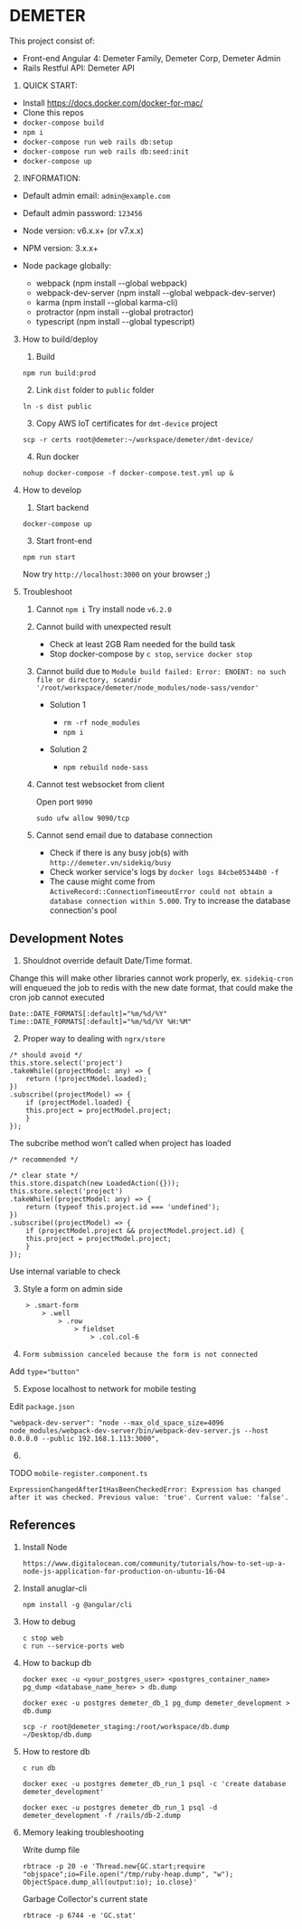 # DEMETER

This project consist of: 

* Front-end Angular 4: Demeter Family, Demeter Corp, Demeter Admin
* Rails Restful API: Demeter API

1. QUICK START:

* Install https://docs.docker.com/docker-for-mac/
* Clone this repos
* `docker-compose build`
* `npm i`
* `docker-compose run web rails db:setup`
* `docker-compose run web rails db:seed:init`
* `docker-compose up`

2. INFORMATION:

* Default admin email: `admin@example.com`
* Default admin password: `123456`
* Node version: v6.x.x+ (or v7.x.x)
* NPM version: 3.x.x+
* Node package globally:

    - webpack (npm install --global webpack)
    - webpack-dev-server (npm install --global webpack-dev-server)
    - karma (npm install --global karma-cli)
    - protractor (npm install --global protractor)
    - typescript (npm install --global typescript)

3. How to build/deploy

    1. Build
    ```
    npm run build:prod
    ```
    2. Link `dist` folder to `public` folder
    ```
    ln -s dist public
    ```
    3. Copy AWS IoT certificates for `dmt-device` project
    ```
    scp -r certs root@demeter:~/workspace/demeter/dmt-device/
    ```
    4. Run docker
    ```
    nohup docker-compose -f docker-compose.test.yml up &
    ```

4. How to develop

    1. Start backend
    ```
    docker-compose up
    ```
    3. Start front-end
    ```
    npm run start
    ```

    Now try `http://localhost:3000` on your browser ;)

5. Troubleshoot

    1. Cannot `npm i`
    Try install node `v6.2.0`

    2. Cannot build with unexpected result

        - Check at least 2GB Ram needed for the build task
        - Stop docker-compose by `c stop`, `service docker stop`

    3. Cannot build due to `Module build failed: Error: ENOENT: no such file or directory, scandir '/root/workspace/demeter/node_modules/node-sass/vendor'`

        - Solution 1
            - `rm -rf node_modules`
            - `npm i`

        - Solution 2
            - `npm rebuild node-sass`

    4. Cannot test websocket from client

        Open port `9090`

        `sudo ufw allow 9090/tcp`

    5. Cannot send email due to database connection

        - Check if there is any busy job(s) with `http://demeter.vn/sidekiq/busy`
        - Check worker service's logs by `docker logs 84cbe05344b0 -f`
        - The cause might come from `ActiveRecord::ConnectionTimeoutError could not obtain a database connection within 5.000`. Try to increase the database connection's pool

## Development Notes

1. Shouldnot override default Date/Time format.

Change this will make other libraries cannot work properly, ex. `sidekiq-cron` will enqueued the job to redis with the new date format, that could make the cron job cannot executed

```
Date::DATE_FORMATS[:default]="%m/%d/%Y"
Time::DATE_FORMATS[:default]="%m/%d/%Y %H:%M"
```

2. Proper way to dealing with `ngrx/store`

```
/* should avoid */
this.store.select('project')
.takeWhile((projectModel: any) => {
    return (!projectModel.loaded);
})
.subscribe((projectModel) => {
    if (projectModel.loaded) {
    this.project = projectModel.project;
    }
});
```

The subcribe method won't called when project has loaded

```
/* recommended */

/* clear state */
this.store.dispatch(new LoadedAction({}));
this.store.select('project')
.takeWhile((projectModel: any) => {
    return (typeof this.project.id === 'undefined');
})
.subscribe((projectModel) => {
    if (projectModel.project && projectModel.project.id) {
    this.project = projectModel.project;
    }
});
```

Use internal variable to check

3. Style a form on admin side
```
    > .smart-form
        > .well
            > .row
                > fieldset
                    > .col.col-6
```

4. `Form submission canceled because the form is not connected`

Add `type="button"`

5. Expose localhost to network for mobile testing

Edit `package.json`

```
"webpack-dev-server": "node --max_old_space_size=4096 node_modules/webpack-dev-server/bin/webpack-dev-server.js --host 0.0.0.0 --public 192.168.1.113:3000",
```

6. 

TODO
`mobile-register.component.ts`
```
ExpressionChangedAfterItHasBeenCheckedError: Expression has changed after it was checked. Previous value: 'true'. Current value: 'false'.
```

## References

1. Install Node

    ```
    https://www.digitalocean.com/community/tutorials/how-to-set-up-a-node-js-application-for-production-on-ubuntu-16-04
    ```
2. Install anuglar-cli
    ```
    npm install -g @angular/cli
    ```
3. How to debug
    ```
    c stop web
    c run --service-ports web
    ```
4. How to backup db
    ```
    docker exec -u <your_postgres_user> <postgres_container_name> pg_dump <database_name_here> > db.dump
    ```
    ```
    docker exec -u postgres demeter_db_1 pg_dump demeter_development > db.dump
    ```
    ```
    scp -r root@demeter_staging:/root/workspace/db.dump ~/Desktop/db.dump
    ```
5. How to restore db
    ```
    c run db
    ```
    ```
    docker exec -u postgres demeter_db_run_1 psql -c 'create database demeter_development'
    ```
    ```
    docker exec -u postgres demeter_db_run_1 psql -d demeter_development -f /rails/db-2.dump
    ```
6. Memory leaking troubleshooting

    Write dump file
    ```
    rbtrace -p 20 -e 'Thread.new{GC.start;require "objspace";io=File.open("/tmp/ruby-heap.dump", "w"); ObjectSpace.dump_all(output:io); io.close}'
    ```

    Garbage Collector's current state
    ```
    rbtrace -p 6744 -e 'GC.stat'
    ```